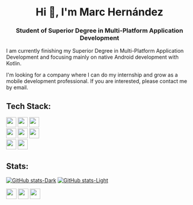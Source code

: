 <h1 align="center">Hi 👋, I'm Marc Hernández</h1>

<h3 align="center">Student of Superior Degree in Multi-Platform Application Development</h3>

I am currently finishing my Superior Degree in Multi-Platform Application Development and focusing mainly on native Android development with Kotlin.

I'm looking for a company where I can do my internship and grow as a mobile development professional. If you are interested, please contact me by email.

## Tech Stack:
<div>
<img src="https://img.shields.io/badge/-Android-333333?style=plastic&logo=android" height="27" />
<img src="https://img.shields.io/badge/-Android%20Studio-333333?style=plastic&logo=android-studio" height="27" />
<img src="https://img.shields.io/badge/-Kotlin-333333?style=plastic&logo=kotlin" height="27" />
</div>

<div>
<img src="https://img.shields.io/badge/-Firebase-333333?style=plastic&logo=firebase" height="27" />
<img src="https://img.shields.io/badge/-MySQL-333333?style=plastic&logo=mysql" height="27" />
<img src="https://img.shields.io/badge/-SQLite-333333?style=plastic&logo=sqlite" height="27" />
</div>

<div>
<img src="https://img.shields.io/badge/-Java-333333?style=plastic&logo=java" height="27" />
<img src="https://img.shields.io/badge/-Python-333333?style=plastic&logo=python" height="27" />
</div>

## Stats:
 [![GitHub stats-Dark](https://github-readme-stats.vercel.app/api?username=marchdz&show_icons=true&theme=dark#gh-dark-mode-only)](https://github.com/marchdz/github-readme-stats#gh-dark-mode-only)
[![GitHub stats-Light](https://github-readme-stats.vercel.app/api?username=marchdz&show_icons=true&theme=default#gh-light-mode-only)](https://github.com/marchdz/github-readme-stats#gh-light-mode-only)
<div>
<img src="https://img.shields.io/badge/-Android-333333?style=plastic&logo=android" height="28" />
<img src="https://img.shields.io/badge/-Android%20Studio-333333?style=plastic&logo=android-studio" height="28" />
<img src="https://img.shields.io/badge/-Kotlin-333333?style=plastic&logo=kotlin" height="28" />
</div>
